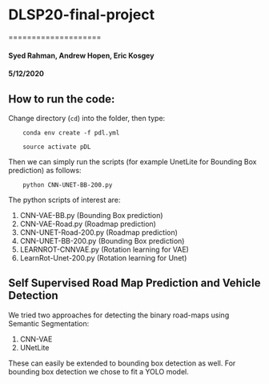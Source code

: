 # DLSP20-final-project
====================

#### Syed Rahman, Andrew Hopen, Eric Kosgey 

#### 5/12/2020

How to run the code:
--------------------

Change directory (`cd`) into the folder, then type:

```
    conda env create -f pdl.yml

    source activate pDL
```

Then we can simply run the scripts (for example UnetLite for Bounding
Box prediction) as follows:

```
    python CNN-UNET-BB-200.py
```

The python scripts of interest are:

1.  CNN-VAE-BB.py (Bounding Box prediction)
2.  CNN-VAE-Road.py (Roadmap prediction)
3.  CNN-UNET-Road-200.py (Roadmap prediction)
4.  CNN-UNET-BB-200.py (Bounding Box prediction)
5.  LEARNROT-CNNVAE.py (Rotation learning for VAE)
6.  LearnRot-Unet-200.py (Rotation learning for Unet)


## Self Supervised Road Map Prediction and Vehicle Detection


We tried two approaches for detecting the binary road-maps using Semantic Segmentation: 

1. CNN-VAE
2. UNetLite

These can easily be extended to bounding box detection as well. For bounding box detection we chose to fit a YOLO model.



